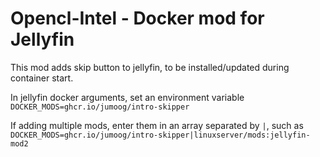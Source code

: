 # Opencl-Intel - Docker mod for Jellyfin

This mod adds skip button to jellyfin, to be installed/updated during container start.

In jellyfin docker arguments, set an environment variable `DOCKER_MODS=ghcr.io/jumoog/intro-skipper`

If adding multiple mods, enter them in an array separated by `|`, such as `DOCKER_MODS=ghcr.io/jumoog/intro-skipper|linuxserver/mods:jellyfin-mod2`
